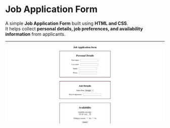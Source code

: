 # Job Application Form  

A simple **Job Application Form** built using **HTML and CSS**.  
It helps collect **personal details, job preferences, and availability information** from applicants.

---
![Job Application Form Screenshot](Screenshot.png)
